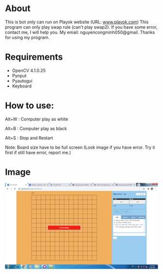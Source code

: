 # About
This is bot only can run on Playok website (URL: www.playok.com)
This program can only play swap rule (can't play swap2). If you have some error, contact me, I will help you. My email: nguyencongminh050@gmail.
Thanks for using my program.
# Requirements
- OpenCV 4.1.0.25
- Pynput
- Pyautogui
- Keyboard
# How to use:
Alt+W : Computer play as white

Alt+B : Computer play as black

Alt+S : Stop and Restart

Note: Board size have to be full screen (Look image if you have error. Try it first if still have error, report me.)

# Image
![Image](https://github.com/nguyencongminh090/Program/blob/master/Board.png)




